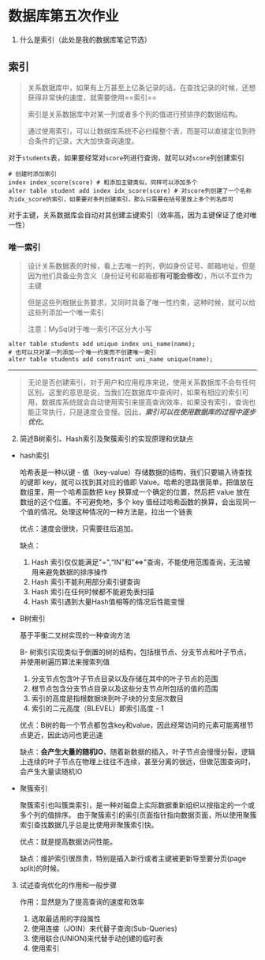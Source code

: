 # 数据库第五次作业

1.   什么是索引（此处是我的数据库笔记节选）

## 索引

> 关系数据库中，如果有上万甚至上亿条记录的话，在查找记录的时候，还想获得非常快的速度，就需要使用==索引==
>
> 索引是关系数据库中对某一列或者多个列的值进行预排序的数据结构。
>
> 通过使用索引，可以让数据库系统不必扫描整个表，而是可以直接定位到符合条件的记录，大大加快查询速度。

对于`students`表，如果要经常对`score`列进行查询，就可以对`score`列创建索引

```mysql
# 创建时添加索引
index index_score(score) # 和添加主键类似，同样可以添加多个
alter table student add index idx_score(score) # 对score列创建了一个名称为idx_score的索引，如果要对多列创建索引，那么只需要在括号里放上多个列名即可
```

对于主键，关系数据库会自动对其创建主键索引（效率高，因为主键保证了绝对唯一性）

### 唯一索引

> 设计关系数据表的时候，看上去唯一的列，例如身份证号、邮箱地址，但是因为他们具备业务含义（身份证号和邮箱都**有可能会修改**），所以不宜作为主键
>
> 但是这些列根据业务要求，又同时具备了唯一性约束，这种时候，就可以给这些列添加一个唯一索引
>
> 注意：MySql对于唯一索引不区分大小写

```mysql
alter table students add unique index uni_name(name);
# 也可以只对某一列添加一个唯一约束而不创建唯一索引
alter table students add constraint uni_name unique(name);
```

---

> 无论是否创建索引，对于用户和应用程序来说，使用关系数据库不会有任何区别。这里的意思是说，当我们在数据库中查询时，如果有相应的索引可用，数据库系统就会自动使用索引来提高查询效率，如果没有索引，查询也能正常执行，只是速度会变慢。因此，***索引可以在使用数据库的过程中逐步优化***。

2.   简述B树索引、Hash索引及聚簇索引的实现原理和优缺点

-   hash索引

    哈希表是一种以键 - 值（key-value）存储数据的结构，我们只要输入待查找的键即 key，就可以找到其对应的值即 Value。哈希的思路很简单，把值放在数组里，用一个哈希函数把 key 换算成一个确定的位置，然后把 value 放在数组的这个位置。不可避免地，多个 key 值经过哈希函数的换算，会出现同一个值的情况。处理这种情况的一种方法是，拉出一个链表

    优点：速度会很快，只需要往后追加。

    缺点：

    1.   Hash 索引仅仅能满足"=",“IN"和”<=>"查询，不能使用范围查询，无法被用来避免数据的排序操作
    2.   Hash 索引不能利用部分索引键查询
    3.   Hash 索引在任何时候都不能避免表扫描
    4.   Hash 索引遇到大量Hash值相等的情况后性能变慢

-   B树索引

    基于平衡二叉树实现的一种查询方法

    B- 树索引实现类似于倒置的树的结构，包括根节点、分支节点和叶子节点，并使用树遍历算法来搜索列值

    1.   分支节点包含叶子节点目录以及存储在其中的叶子节点的范围
    2.   根节点包含分支节点目录以及这些分支节点所包括的值的范围
    3.   索引的高度是指根数据块到叶子块的分支层次数目
    4.   索引的二元高度（BLEVEL）即索引高度 - 1

    优点：B树的每一个节点都包含key和value，因此经常访问的元素可能离根节点更近，因此访问也更迅速

    缺点：**会产生大量的随机IO**，随着新数据的插入，叶子节点会慢慢分裂，逻辑上连续的叶子节点在物理上往往不连续，甚至分离的很远，但做范围查询时，会产生大量读随机IO

-   聚簇索引

    聚簇索引也叫簇类索引，是一种对磁盘上实际数据重新组织以按指定的一个或多个列的值排序。 由于聚簇索引的索引页面指针指向数据页面，所以使用聚簇索引查找数据几乎总是比使用非聚簇索引快。

    优点：就是提高数据访问性能。

    缺点：维护索引很昂贵，特别是插入新行或者主键被更新导至要分页(page split)的时候。

3.   试述查询优化的作用和一般步骤

     作用：显然是为了提高查询的速度和效率

     1.   选取最适用的字段属性
     2.   使用连接（JOIN）来代替子查询(Sub-Queries)
     3.   使用联合(UNION)来代替手动创建的临时表
     4.   使用索引